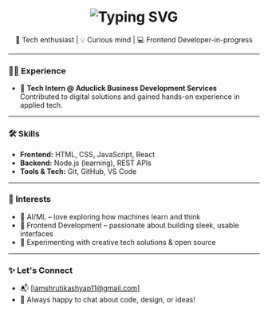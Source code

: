 <h1 align="center">
  <img src="https://readme-typing-svg.demolab.com?font=Fira+Code&pause=1000&color=F7931E&width=435&lines=Hi+there+👋%2C+I'm+Shrewwti!" alt="Typing SVG" />
</h1>

<p align="center">
  🌟 Tech enthusiast | 💡 Curious mind | 💻 Frontend Developer-in-progress
</p>

---

### 👩‍💼 Experience

- 💼 **Tech Intern @ Aduclick Business Development Services**  
  Contributed to digital solutions and gained hands-on experience in applied tech.

---

### 🛠️ Skills

- **Frontend:** HTML, CSS, JavaScript, React  
- **Backend:** Node.js (learning), REST APIs  
- **Tools & Tech:** Git, GitHub, VS Code

---

### 🎯 Interests

- 🤖 AI/ML – love exploring how machines learn and think  
- 🎨 Frontend Development – passionate about building sleek, usable interfaces  
- 🧪 Experimenting with creative tech solutions & open source

---

### ✨ Let's Connect

- 📬 [iamshrutikashyap11@gmail.com]
- 💬 Always happy to chat about code, design, or ideas!
